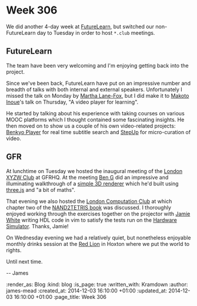 Week 306
========

We did another 4-day week at [FutureLearn][], but switched our non-FutureLearn day to Tuesday in order to host `*.club` meetings.

## FutureLearn

The team have been very welcoming and I'm enjoying getting back into the project.

Since we've been back, FutureLearn have put on an impressive number and breadth of talks with both internal and external speakers. Unfortunately I missed the talk on Monday by [Martha Lane-Fox][], but I did make it to [Makoto Inoue][]'s talk on Thursday, "A video player for learning".

He started by talking about his experience with taking courses on various MOOC platforms which I thought contained some fascinating insights. He then moved on to show us a couple of his own video-related projects: [Benkyo Player][] for real time subtitle search and [StepUp][] for micro-curation of video.

## GFR

At lunchtime on Tuesday we hosted the inaugural meeting of the [London XYZW Club][] at GFRHQ. At the meeting [Ben G][] did an impressive and illuminating walkthrough of a [simple 3D renderer][] which he'd built using [three.js][] and "a bit of maths".

That evening we also hosted the [London Computation Club][] at which chapter two of the [NAND2TETRIS book][] was discussed. I thoroughly enjoyed working through the exercises together on the projector with [Jamie White][] writing HDL code in vim to satisfy the tests run on the [Hardware Simulator][]. Thanks, Jamie!

On Wednesday evening we had a relatively quiet, but nonetheless enjoyable monthly drinks session at the [Red Lion][] in Hoxton where we put the world to rights.

Until next time.

-- James

[FutureLearn]: https://www.futurelearn.com/
[London XYZW Club]: http://xyzw.club/
[Ben G]: https://twitter.com/beng
[simple 3D renderer]: https://github.com/xyzw-club/softwareRenderer
[three.js]: http://threejs.org/
[London Computation Club]: http://london.computation.club
[NAND2TETRIS book]: http://www.nand2tetris.org/book.php
[Jamie White]: http://jgwhite.co.uk/
[Hardware Simulator]: http://www.nand2tetris.org/software.php
[Red Lion]: http://www.redlionhoxtonst.com/
[Martha Lane-Fox]: https://twitter.com/marthalanefox
[Makoto Inoue]: http://makoto.github.io/me/
[Benkyo Player]: http://www.benkyoplayer.com
[StepUp]: http://www.stepup.io

:render_as: Blog
:kind: blog
:is_page: true
:written_with: Kramdown
:author: james-mead
:created_at: 2014-12-03 16:10:00 +01:00
:updated_at: 2014-12-03 16:10:00 +01:00
:page_title: Week 306
